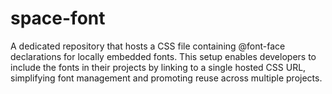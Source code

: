 # space-font
A dedicated repository that hosts a CSS file containing @font-face declarations for locally embedded fonts. This setup enables developers to include the fonts in their projects by linking to a single hosted CSS URL, simplifying font management and promoting reuse across multiple projects.
